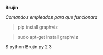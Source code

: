 **Brujin** 

*Comandos empleados para que funcionara*

>pip install graphviz

>sudo apt-get install graphviz

$ python Brujin.py 2 3
